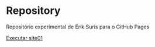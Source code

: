 # Repository
 Repositório experimental de Erik Suris para o GitHub Pages

 <a href="" target="_blank">Executar site01</a>